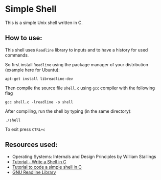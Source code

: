 # Simple Shell
This is a simple Unix shell written in C.

## How to use:
This shell uses `Readline` library to inputs and to have a history for used commands.

So first install `Readline` using the package manager of your distribution (example here for Ubuntu):
```
apt-get install libreadline-dev
```
Then compile the source file `shell.c` using `gcc` compiler with the following flag
```
gcc shell.c -lreadline -o shell
```
After compiling, run the shell by typing (in the same directory):
```
./shell
```
To exit press `CTRL+c`

## Resources used:
- Operating Systems: Internals and Design Principles by William Stallings
- [Tutorial - Write a Shell in C](https://brennan.io/2015/01/16/write-a-shell-in-c/)
- [Tutorial to code a simple shell in C](https://medium.com/swlh/tutorial-to-code-a-simple-shell-in-c-9405b2d3533e)
- [GNU Readline Library](https://tiswww.case.edu/php/chet/readline/rltop.html#Documentation) 

